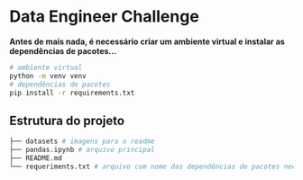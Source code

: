 # Data Engineer Challenge

**Antes de mais nada, é necessário criar um ambiente virtual e instalar as dependências de pacotes...**

```bash
# ambiente virtual
python -m venv venv
# dependências de pacotes
pip install -r requirements.txt
```

## Estrutura do projeto

```bash
├── datasets # imagens para o readme
├── pandas.ipynb # arquivo principal
├── README.md
└── requeriments.txt # arquivo com nome das dependências de pacotes necessárias
```